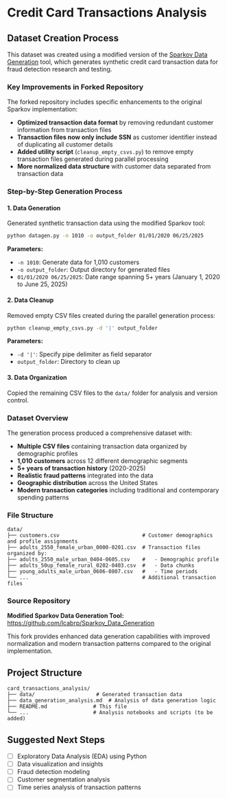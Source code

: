 # Credit Card Transactions Analysis

## Dataset Creation Process

This dataset was created using a modified version of the [Sparkov Data Generation](https://github.com/lcabrp/Sparkov_Data_Generation) tool, which generates synthetic credit card transaction data for fraud detection research and testing.

### Key Improvements in Forked Repository

The forked repository includes specific enhancements to the original Sparkov implementation:
- **Optimized transaction data format** by removing redundant customer information from transaction files
- **Transaction files now only include SSN** as customer identifier instead of duplicating all customer details
- **Added utility script** (`cleanup_empty_csvs.py`) to remove empty transaction files generated during parallel processing
- **More normalized data structure** with customer data separated from transaction data

### Step-by-Step Generation Process

#### 1. Data Generation
Generated synthetic transaction data using the modified Sparkov tool:

```bash
python datagen.py -n 1010 -o output_folder 01/01/2020 06/25/2025
```

**Parameters:**
- `-n 1010`: Generate data for 1,010 customers
- `-o output_folder`: Output directory for generated files
- `01/01/2020 06/25/2025`: Date range spanning 5+ years (January 1, 2020 to June 25, 2025)

#### 2. Data Cleanup
Removed empty CSV files created during the parallel generation process:

```bash
python cleanup_empty_csvs.py -d '|' output_folder
```

**Parameters:**
- `-d '|'`: Specify pipe delimiter as field separator
- `output_folder`: Directory to clean up

#### 3. Data Organization
Copied the remaining CSV files to the `data/` folder for analysis and version control.

### Dataset Overview

The generation process produced a comprehensive dataset with:
- **Multiple CSV files** containing transaction data organized by demographic profiles
- **1,010 customers** across 12 different demographic segments
- **5+ years of transaction history** (2020-2025)
- **Realistic fraud patterns** integrated into the data
- **Geographic distribution** across the United States
- **Modern transaction categories** including traditional and contemporary spending patterns

### File Structure

```
data/
├── customers.csv                           # Customer demographics and profile assignments
├── adults_2550_female_urban_0000-0201.csv  # Transaction files organized by:
├── adults_2550_male_urban_0404-0605.csv    #   - Demographic profile
├── adults_50up_female_rural_0202-0403.csv  #   - Data chunks
├── young_adults_male_urban_0606-0807.csv   #   - Time periods
└── ...                                     # Additional transaction files
```

### Source Repository

**Modified Sparkov Data Generation Tool:** https://github.com/lcabrp/Sparkov_Data_Generation

This fork provides enhanced data generation capabilities with improved normalization and modern transaction patterns compared to the original implementation.

## Project Structure

```
card_transactions_analysis/
├── data/                    # Generated transaction data
├── data_generation_analysis.md  # Analysis of data generation logic
├── README.md               # This file
└── ...                     # Analysis notebooks and scripts (to be added)
```

## Suggested Next Steps

- [ ] Exploratory Data Analysis (EDA) using Python
- [ ] Data visualization and insights
- [ ] Fraud detection modeling
- [ ] Customer segmentation analysis
- [ ] Time series analysis of transaction patterns

